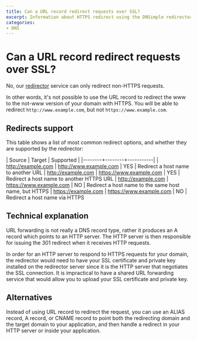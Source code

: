 ```yaml
---
title: Can a URL record redirect requests over SSL?
excerpt: Information about HTTPS redirect using the DNSimple redirector, and alternative solutions.
categories:
- DNS
---
```


# Can a URL record redirect requests over SSL?

No, our [redirector](/articles/redirector) service can only redirect non-HTTPS requests.

In other words, it's not possible to use the URL record to redirect the www to the not-www version of your domain with HTTPS. You will be able to redirect `http://www.example.com`, but not `https://www.example.com`.


## Redirects support

This table shows a list of most common redirect options, and whether they are supported by the redirector:

| Source | Target | Supported |
|--------+--------+-----------| 
| http://example.com      | http://www.example.com  | YES | Redirect a host name to another URL
| http://example.com      | https://www.example.com | YES | Redirect a host name to another HTTPS URL
| http://example.com      | https://www.example.com | NO  | Redirect a host name to the same host name, but HTTPS
| https://example.com     | https://www.example.com | NO  | Redirect a host name via HTTPS


## Technical explanation

URL forwarding is not really a DNS record type, rather it produces an A record which points to an HTTP server. The HTTP server is then responsible for issuing the 301 redirect when it receives HTTP requests.

In order for an HTTP server to respond to HTTPS requests for your domain, the redirector would need to have your SSL certificate and private key installed on the redirector server since it is the HTTP server that negotiates the SSL connection. It is impractical to have a shared URL forwarding service that would allow you to upload your SSL certificate and private key.


## Alternatives

Instead of using URL record to redirect the request, you can use an ALIAS record, A record, or CNAME record to point both the redirecting domain and the target domain to your application, and then handle a redirect in your HTTP server or inside your application.
